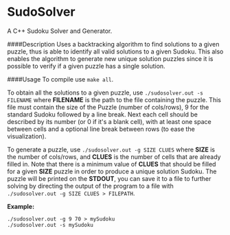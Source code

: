 SudoSolver
==========

A C++ Sudoku Solver and Generator.

####Description
Uses a backtracking algorithm to find solutions to a given puzzle, thus is able to identify all valid solutions to a given Sudoku. This also enables the algorithm to generate new unique solution puzzles since it is possible to verify if a given puzzle has a single solution.

####Usage
To compile use `make all`.

To obtain all the solutions to a given puzzle, use `./sudosolver.out -s FILENAME` where **FILENAME** is the path to the file containing the puzzle. This file must contain the size of the Puzzle (number of cols/rows), 9 for the standard Sudoku followed by a line break. Next each cell should be described by its number (or 0 if it's a blank cell), with at least one space between cells and a optional line break between rows (to ease the visualization).

To generate a puzzle, use `./sudosolver.out -g SIZE CLUES` where **SIZE** is the number of cols/rows, and **CLUES** is the number of cells that are already filled in. Note that there is a minimum value of **CLUES** that should be filled for a given **SIZE** puzzle in order to produce a unique solution Sudoku. The puzzle will be printed on the **STDOUT**, you can save it to a file to further solving by directing the output of the program to a file with 
`./sudosolver.out -g SIZE CLUES > FILEPATH`.

**Example:**

```
./sudosolver.out -g 9 70 > mySudoku
./sudosolver.out -s mySudoku
```


